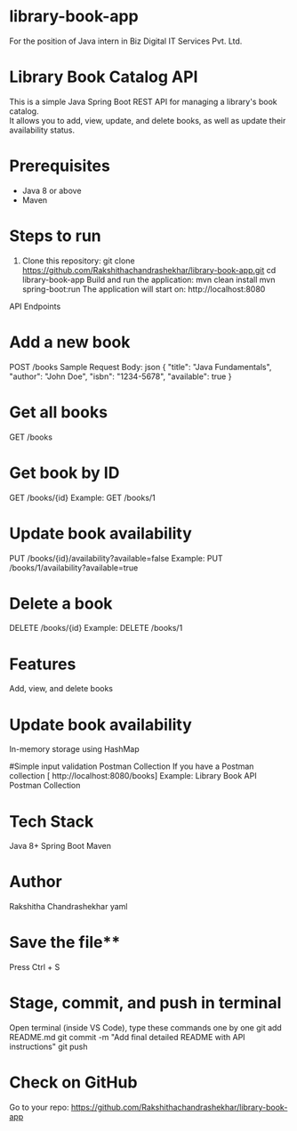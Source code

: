 # library-book-app
For the position of Java intern in Biz Digital IT Services Pvt. Ltd.

#  Library Book Catalog API

This is a simple Java Spring Boot REST API for managing a library's book catalog.  
It allows you to add, view, update, and delete books, as well as update their availability status.

# Prerequisites

- Java 8 or above
- Maven

# Steps to run

1. Clone this repository:
git clone https://github.com/Rakshithachandrashekhar/library-book-app.git
cd library-book-app
Build and run the application:
mvn clean install
mvn spring-boot:run
The application will start on: http://localhost:8080

 API Endpoints
 # Add a new book
POST /books
Sample Request Body:
json
{
  "title": "Java Fundamentals",
  "author": "John Doe",
  "isbn": "1234-5678",
  "available": true
}
# Get all books
GET /books
 # Get book by ID
GET /books/{id}
Example:
GET /books/1
 # Update book availability
PUT /books/{id}/availability?available=false
Example:
PUT /books/1/availability?available=true
# Delete a book
DELETE /books/{id}
Example:
DELETE /books/1
# Features
Add, view, and delete books
# Update book availability
In-memory storage using HashMap

#Simple input validation
 Postman Collection
 If you have a Postman collection [ http://localhost:8080/books]
Example:
Library Book API Postman Collection

# Tech Stack
Java 8+
Spring Boot
Maven

# Author
Rakshitha Chandrashekhar
yaml

# Save the file**
 Press Ctrl + S

# Stage, commit, and push in terminal

Open terminal (inside VS Code), type these commands one by one
git add README.md
git commit -m "Add final detailed README with API instructions"
git push
# Check on GitHub
Go to your repo: https://github.com/Rakshithachandrashekhar/library-book-app
